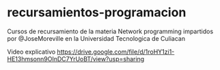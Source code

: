 # recursamientos-programacion
Cursos de recursamiento de la materia Network programming impartidos por @JoseMoreville en la Universidad Tecnologica de Culiacan

Video explicativo https://drive.google.com/file/d/1roHY1zi1-HE13hmsonn9OInDC7YrUoBT/view?usp=sharing
